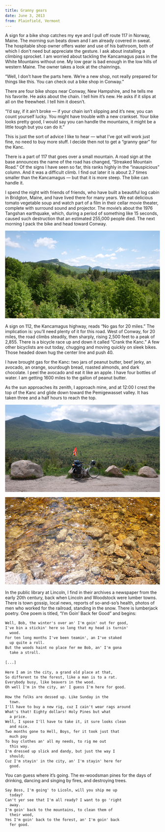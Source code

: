 ```yaml
---
title: Granny gears
date: June 3, 2013
from: Plainfield, Vermont
---
```


A sign for a bike shop catches my eye and I pull off route 117 in Norway, Maine.
The morning sun beats down and I am already covered in sweat. The hospitable
shop owner offers water and use of his bathroom, both of which I don't need but
appreciate the gesture. I ask about installing a climbing sprocket. I am worried
about tackling the Kancamagus pass in the White Mountains without one. My low
gear is bad enough in the low hills of western Maine. The owner takes a look at
the chainrings.

“Well, I don’t have the parts here. We’re a new shop, not really prepared for
things like this. You can check out a bike shop in Conway.”

There are four bike shops near Conway, New Hampshire, and he tells me his
favorite. He asks about the chain. I tell him it’s new. He asks if it slips at
all on the freewheel. I tell him it doesn’t.

“I’d say, if it ain’t broke — if your chain isn’t slipping and it’s new, you can
count yourself lucky. You might have trouble with a new crankset. Your bike
looks pretty good, I would say you can handle the mountains, it might be a
little tough but you can do it.”

This is just the sort of advice I like to hear — what I’ve got will work just
fine, no need to buy more stuff. I decide then not to get a “granny gear” for
the Kanc.

There is a part of 117 that goes over a small mountain. A road sign at
the base announces the name of the road has changed, “Streaked Mountain
Road.” Of the signs I have seen so far, this ranks highly in the
“inauspicious” column. And it was a difficult climb. I find out later it is
about 2.7 times smaller than the Kancamagus — but that it is more steep. The
bike can handle it.

I spend the night with friends of friends, who have built a beautiful log cabin
in Bridgton, Maine, and have lived there for many years. We eat delicious tomato
vegetable soup and watch part of a film in their cellar movie theater, complete
with surround sound and projector. The movie’s about the 1976 Tangshan earthquake,
which, during a period of something like 15 seconds, caused such destruction
that an estimated 255,000 people died. The next morning I pack the bike and head
toward Conway.

![Along the Kancamagus highway](/images/biking/P1170566.jpg)

A sign on 112, the Kancamagus highway, reads “No gas for 20 miles.” The
implication is: you’ll need plenty of it for this road. West of Conway, for 20
miles, the road climbs steadily, then sharply, rising 2,500 feet to a peak of
2,855. There is a bicycle race up and down it called “Crank the Kanc.” A few
other bicyclists are out today, chugging and moving quickly on sleek bikes.
Those headed down hug the center line and push 40.

I have brought gas for the Kanc: two jars of peanut butter, beef jerky, an
avocado, an orange, sourdough bread, roasted almonds, and dark chocolate. I peel
the avocado and eat it like an apple. I have four bottles of water. I am getting
1600 miles to the gallon of peanut butter.

As the sun approaches its zenith, I approach mine, and at 12:00 I crest the top
of the Kanc and glide down toward the Pemigewasset valley. It has taken three
and a half hours to reach the top.

![On the other side](/images/biking/P1170580.jpg)

![A stream I bathed in along the Kancamagus](/images/biking/P1170588.jpg)

In the public library at Lincoln, I find in their archives a newspaper from the
early 20th century, back when Lincoln and Woodstock were lumber towns. There is
town gossip, local news, reports of so-and-so’s health, photos of men who worked
for the railroad, standing in the snow. There is lumberjack poetry. One poem is
titled, “I’m Goin’ Back fer Good” and begins:

    Well, Bob, the winter's over an' I'm goin' out fer good,
    I've bin a stickin' here so long that my head is turnin'
      wood.
    For ten long months I've been teamin', an I've staked
      up quite a roll.
    But the woods haint no place fer me Bob, an' I'm gona
      take a stroll.

    [...]

    Here I am in the city, a grand old place at that,
    So different to the forest, like a man is to a rat.
    Everybody busy, like beavers in the wood.
    Oh well I'm in the city, an' I guess I'm here for good.

    How the folks are dessed up. Like Sunday in the
      town.
    I'll have to buy a new rig, cuz I cain't wear rags around
    What's that! Eighty dollars! Holy Pines but what
      a price.
    Well, I spose I'll have to take it, it sure looks clean
      and nice.
    Two months gone to Hell, Boys, fer it took just that
      much pay
    To buy clothes an' all my needs, to rig me out
      this way.
    I'm dressed up slick and dandy, but just the way I
      should;
    Cuz I'm stayin' in the city, an' I'm stayin' here fer
      good.

You can guess where it’s going. The ex-woodsman pines for the days of drinking,
dancing and singing by fires, and destroying trees.

    Say Boss, I'm going' to Licoln, will you ship me up
      today?
    Can't yer see that I'm all ready? I want to go 'right
      away.
    I'm goin' back to the mountains, to clean them of
      their wood,
    Yes I'm goin' back to the forest, an' I'm goin' back
      fer good.
